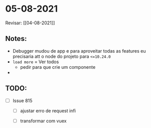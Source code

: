 # 05-08-2021

Revisar: [[04-08-2021]]

## Notes:
- Debugger mudou de app e para aproveitar todas as features eu precisaria att o node do projeto para `<=10.24.0`
- `load more` = Ver todos
  - pedir para que crie um componente
- 

## TODO:
* [ ] Issue 815
  * [ ] ajustar erro de request infi
  * [ ] transformar com vuex


